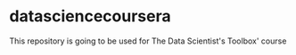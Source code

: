 datasciencecoursera
===================

This repository is going to be used for The Data Scientist's Toolbox' course
